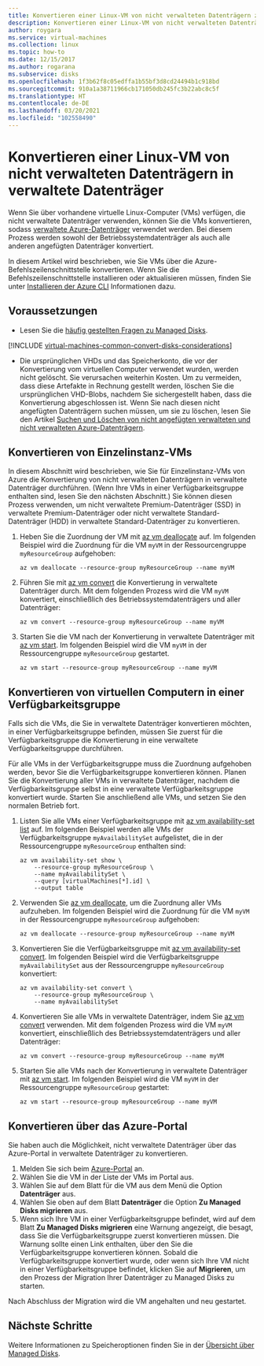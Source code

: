 ```yaml
---
title: Konvertieren einer Linux-VM von nicht verwalteten Datenträgern zu verwalteten Datenträgern
description: Konvertieren einer Linux-VM von nicht verwalteten Datenträgern zu verwalteten Datenträgern mithilfe der Azure-Befehlszeilenschnittstelle
author: roygara
ms.service: virtual-machines
ms.collection: linux
ms.topic: how-to
ms.date: 12/15/2017
ms.author: rogarana
ms.subservice: disks
ms.openlocfilehash: 1f3b62f8c05edffa1b55bf3d8cd24494b1c918bd
ms.sourcegitcommit: 910a1a38711966cb171050db245fc3b22abc8c5f
ms.translationtype: HT
ms.contentlocale: de-DE
ms.lasthandoff: 03/20/2021
ms.locfileid: "102558490"
---
```

# <a name="convert-a-linux-virtual-machine-from-unmanaged-disks-to-managed-disks"></a>Konvertieren einer Linux-VM von nicht verwalteten Datenträgern in verwaltete Datenträger

Wenn Sie über vorhandene virtuelle Linux-Computer (VMs) verfügen, die nicht verwaltete Datenträger verwenden, können Sie die VMs konvertieren, sodass [verwaltete Azure-Datenträger](../managed-disks-overview.md) verwendet werden. Bei diesem Prozess werden sowohl der Betriebssystemdatenträger als auch alle anderen angefügten Datenträger konvertiert.

In diesem Artikel wird beschrieben, wie Sie VMs über die Azure-Befehlszeilenschnittstelle konvertieren. Wenn Sie die Befehlszeilenschnittstelle installieren oder aktualisieren müssen, finden Sie unter [Installieren der Azure CLI](/cli/azure/install-azure-cli) Informationen dazu. 

## <a name="before-you-begin"></a>Voraussetzungen
* Lesen Sie die [häufig gestellten Fragen zu Managed Disks](../faq-for-disks.md#migrate-to-managed-disks).

[!INCLUDE [virtual-machines-common-convert-disks-considerations](../../../includes/virtual-machines-common-convert-disks-considerations.md)]

* Die ursprünglichen VHDs und das Speicherkonto, die vor der Konvertierung vom virtuellen Computer verwendet wurden, werden nicht gelöscht. Sie verursachen weiterhin Kosten. Um zu vermeiden, dass diese Artefakte in Rechnung gestellt werden, löschen Sie die ursprünglichen VHD-Blobs, nachdem Sie sichergestellt haben, dass die Konvertierung abgeschlossen ist. Wenn Sie nach diesen nicht angefügten Datenträgern suchen müssen, um sie zu löschen, lesen Sie den Artikel [Suchen und Löschen von nicht angefügten verwalteten und nicht verwalteten Azure-Datenträgern](find-unattached-disks.md).

## <a name="convert-single-instance-vms"></a>Konvertieren von Einzelinstanz-VMs
In diesem Abschnitt wird beschrieben, wie Sie für Einzelinstanz-VMs von Azure die Konvertierung von nicht verwalteten Datenträgern in verwaltete Datenträger durchführen. (Wenn Ihre VMs in einer Verfügbarkeitsgruppe enthalten sind, lesen Sie den nächsten Abschnitt.) Sie können diesen Prozess verwenden, um nicht verwaltete Premium-Datenträger (SSD) in verwaltete Premium-Datenträger oder nicht verwaltete Standard-Datenträger (HDD) in verwaltete Standard-Datenträger zu konvertieren.

1. Heben Sie die Zuordnung der VM mit [az vm deallocate](/cli/azure/vm) auf. Im folgenden Beispiel wird die Zuordnung für die VM `myVM` in der Ressourcengruppe `myResourceGroup` aufgehoben:

    ```azurecli
    az vm deallocate --resource-group myResourceGroup --name myVM
    ```

2. Führen Sie mit [az vm convert](/cli/azure/vm) die Konvertierung in verwaltete Datenträger durch. Mit dem folgenden Prozess wird die VM `myVM` konvertiert, einschließlich des Betriebssystemdatenträgers und aller Datenträger:

    ```azurecli
    az vm convert --resource-group myResourceGroup --name myVM
    ```

3. Starten Sie die VM nach der Konvertierung in verwaltete Datenträger mit [az vm start](/cli/azure/vm). Im folgenden Beispiel wird die VM `myVM` in der Ressourcengruppe `myResourceGroup` gestartet.

    ```azurecli
    az vm start --resource-group myResourceGroup --name myVM
    ```

## <a name="convert-vms-in-an-availability-set"></a>Konvertieren von virtuellen Computern in einer Verfügbarkeitsgruppe

Falls sich die VMs, die Sie in verwaltete Datenträger konvertieren möchten, in einer Verfügbarkeitsgruppe befinden, müssen Sie zuerst für die Verfügbarkeitsgruppe die Konvertierung in eine verwaltete Verfügbarkeitsgruppe durchführen.

Für alle VMs in der Verfügbarkeitsgruppe muss die Zuordnung aufgehoben werden, bevor Sie die Verfügbarkeitsgruppe konvertieren können. Planen Sie die Konvertierung aller VMs in verwaltete Datenträger, nachdem die Verfügbarkeitsgruppe selbst in eine verwaltete Verfügbarkeitsgruppe konvertiert wurde. Starten Sie anschließend alle VMs, und setzen Sie den normalen Betrieb fort.

1. Listen Sie alle VMs einer Verfügbarkeitsgruppe mit [az vm availability-set list](/cli/azure/vm/availability-set) auf. Im folgenden Beispiel werden alle VMs der Verfügbarkeitsgruppe `myAvailabilitySet` aufgelistet, die in der Ressourcengruppe `myResourceGroup` enthalten sind:

    ```azurecli
    az vm availability-set show \
        --resource-group myResourceGroup \
        --name myAvailabilitySet \
        --query [virtualMachines[*].id] \
        --output table
    ```

2. Verwenden Sie [az vm deallocate](/cli/azure/vm), um die Zuordnung aller VMs aufzuheben. Im folgenden Beispiel wird die Zuordnung für die VM `myVM` in der Ressourcengruppe `myResourceGroup` aufgehoben:

    ```azurecli
    az vm deallocate --resource-group myResourceGroup --name myVM
    ```

3. Konvertieren Sie die Verfügbarkeitsgruppe mit [az vm availability-set convert](/cli/azure/vm/availability-set). Im folgenden Beispiel wird die Verfügbarkeitsgruppe `myAvailabilitySet` aus der Ressourcengruppe `myResourceGroup` konvertiert:

    ```azurecli
    az vm availability-set convert \
        --resource-group myResourceGroup \
        --name myAvailabilitySet
    ```

4. Konvertieren Sie alle VMs in verwaltete Datenträger, indem Sie [az vm convert](/cli/azure/vm) verwenden. Mit dem folgenden Prozess wird die VM `myVM` konvertiert, einschließlich des Betriebssystemdatenträgers und aller Datenträger:

    ```azurecli
    az vm convert --resource-group myResourceGroup --name myVM
    ```

5. Starten Sie alle VMs nach der Konvertierung in verwaltete Datenträger mit [az vm start](/cli/azure/vm). Im folgenden Beispiel wird die VM `myVM` in der Ressourcengruppe `myResourceGroup` gestartet:

    ```azurecli
    az vm start --resource-group myResourceGroup --name myVM
    ```

## <a name="convert-using-the-azure-portal"></a>Konvertieren über das Azure-Portal

Sie haben auch die Möglichkeit, nicht verwaltete Datenträger über das Azure-Portal in verwaltete Datenträger zu konvertieren.

1. Melden Sie sich beim [Azure-Portal](https://portal.azure.com) an.
2. Wählen Sie die VM in der Liste der VMs im Portal aus.
3. Wählen Sie auf dem Blatt für die VM aus dem Menü die Option **Datenträger** aus.
4. Wählen Sie oben auf dem Blatt **Datenträger** die Option **Zu Managed Disks migrieren** aus.
5. Wenn sich Ihre VM in einer Verfügbarkeitsgruppe befindet, wird auf dem Blatt **Zu Managed Disks migrieren** eine Warnung angezeigt, die besagt, dass Sie die Verfügbarkeitsgruppe zuerst konvertieren müssen. Die Warnung sollte einen Link enthalten, über den Sie die Verfügbarkeitsgruppe konvertieren können. Sobald die Verfügbarkeitsgruppe konvertiert wurde, oder wenn sich Ihre VM nicht in einer Verfügbarkeitsgruppe befindet, klicken Sie auf **Migrieren**, um den Prozess der Migration Ihrer Datenträger zu Managed Disks zu starten.

Nach Abschluss der Migration wird die VM angehalten und neu gestartet.

## <a name="next-steps"></a>Nächste Schritte

Weitere Informationen zu Speicheroptionen finden Sie in der [Übersicht über Managed Disks](../managed-disks-overview.md).
